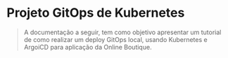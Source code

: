# Projeto GitOps de Kubernetes

> A documentação a seguir, tem como objetivo apresentar um tutorial de como realizar um deploy GitOps local, usando Kubernetes e ArgoiCD para aplicação da Online Boutique.

